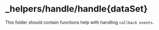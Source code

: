 # _helpers/handle/handle{dataSet}
This folder should contain functions help with handling `callback events`.
